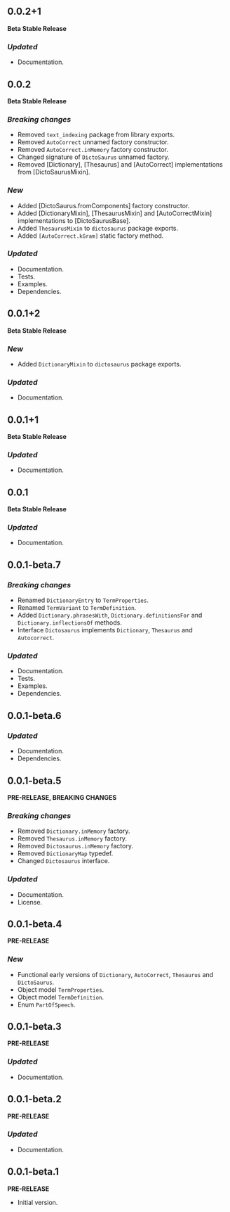 <!-- 
BSD 3-Clause License
Copyright (c) 2022, GM Consult Pty Ltd
All rights reserved. 
-->

## 0.0.2+1
**Beta Stable Release**

### *Updated*
* Documentation.

## 0.0.2
**Beta Stable Release**

### *Breaking changes*
* Removed `text_indexing` package from library exports.
* Removed `AutoCorrect` unnamed factory constructor.
* Removed `AutoCorrect.inMemory` factory constructor.
* Changed signature of `DictoSaurus` unnamed factory.
* Removed [Dictionary], [Thesaurus] and [AutoCorrect] implementations from [DictoSaurusMixin].

### *New*
* Added [DictoSaurus.fromComponents] factory constructor.
* Added [DictionaryMixin], [ThesaurusMixin] and [AutoCorrectMixin] implementations to [DictoSaurusBase].
* Added `ThesaurusMixin` to `dictosaurus` package exports.
* Added `[AutoCorrect.kGram]` static factory method.

### *Updated*
* Documentation.
* Tests.
* Examples.
* Dependencies.

## 0.0.1+2
**Beta Stable Release**

### *New*
* Added `DictionaryMixin` to `dictosaurus` package exports.

### *Updated*
* Documentation.

## 0.0.1+1
**Beta Stable Release**

### *Updated*
* Documentation.

## 0.0.1
**Beta Stable Release**

### *Updated*
* Documentation.

## 0.0.1-beta.7

### *Breaking changes*
* Renamed `DictionaryEntry` to `TermProperties`.
* Renamed `TermVariant` to `TermDefinition`.
* Added `Dictionary.phrasesWith`, `Dictionary.definitionsFor` and `Dictionary.inflectionsOf` methods.
* Interface `Dictosaurus` implements `Dictionary`, `Thesaurus` and `Autocorrect`.

### *Updated*
* Documentation.
* Tests.
* Examples.
* Dependencies.

## 0.0.1-beta.6

### *Updated*
* Documentation.
* Dependencies.

## 0.0.1-beta.5
**PRE-RELEASE, BREAKING CHANGES**

### *Breaking changes*
* Removed `Dictionary.inMemory` factory.
* Removed `Thesaurus.inMemory` factory.
* Removed `Dictosaurus.inMemory` factory.
* Removed `DictionaryMap` typedef.
* Changed `Dictosaurus` interface.

### *Updated*
* Documentation.
* License.

## 0.0.1-beta.4
**PRE-RELEASE**

### *New*
* Functional early versions of `Dictionary`, `AutoCorrect`, `Thesaurus` and `DictoSaurus`.
* Object model `TermProperties`.
* Object model `TermDefinition`.
* Enum `PartOfSpeech`.


## 0.0.1-beta.3
**PRE-RELEASE**

### *Updated*
* Documentation.

## 0.0.1-beta.2
**PRE-RELEASE**

### *Updated*
* Documentation.

## 0.0.1-beta.1

**PRE-RELEASE**
* Initial version.